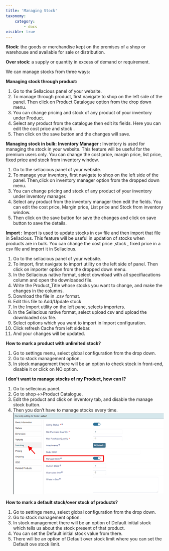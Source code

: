```yaml
---
title: 'Managing Stock'
taxonomy:
    category:
        - docs
visible: true
---
```


**Stock**: the goods or merchandise kept on the premises of a shop or warehouse and available for sale or distribution.

**Over stock**: a supply or quantity in excess of demand or requirement.

We can manage stocks from three ways:

**Managing stock through product:**
1. Go to the Sellacious panel of your website.
2. To manage through product, first navigate to shop on the left side of the panel. Then click on Product Catalogue    option from the drop down menu.
3. You can change pricing and stock of any product of your inventory under Product.
4. Select any product from the catalogue then edit its fields. Here you can edit the cost price and stock .
5. Then click on the save button and the changes will save.


**Managing stock in bulk:**
**Inventory Manager :**
Inventory is used for managing the stock in your website. This feature will be useful for  the premium users only. You can change the cost price, margin price, list price, fixed price and stock from inventory window.
1. Go to the sellacious panel of your website.
2. To manage your inventory, first navigate to shop on the left side of the panel. Then,click on inventory manager      option from the dropped down menu.
3. You can change pricing and stock of any product of your inventory under inventory manager.
4. Select any product from the inventory manager then edit the fields. You can edit the cost price, Margin price,      List price and Stock from inventory window.
5. Then click on the save button for save the changes and click on save button to save the details.

**Import :**
Import is used to update stocks in csv file and then import that file  in Sellacious. This feature will be useful in updation of stocks when products are in bulk. You can change the cost price ,stock , fixed price in a csv file and import it in Sellacious.
1.  Go to the sellacious panel of your website.
2. To import, first navigate to import utility on the left side of panel. Then click on importer option from the        dropped down menu.
3. In the Sellacious native format, select download with all specifiacations column and open the downloaded file.
4. Write the Product_Title whose stocks you want to change, and make the changes in the columns.
5. Download the file in .csv format.
6. Edit this file to Add/Update stock
7. In the Import utility on the left pane, selects importers.
8. In the Sellacious native format, select upload csv and upload the downloaded csv file.
9. Select options which you want to import in Import configuration.
10. Click refresh Cache from left sidebar.
11. And your changes will be updated.


**How to mark a product with unlimited stock?** 
1. Go to settings menu, select global configuration from the drop down.
2. Go to stock management option.
3. In stock management there will be an option to check stock in front-end, disable it or click on                      NO option. 


**I don't want to manage stocks of my Product, how can I?**
1. Go to sellecious panel.
2. Go to shop->>Product Catalogue.
3. Edit the product and click on inventory tab, and disable the manage stock button.
4. Then you don’t have to manage stocks every time. 
![](manage%20stock.png)


**How to mark a default stock/over stock of products?**
1. Go to settings menu, select global configuration from the drop down.
2. Go to stock management option.
3. In stock management there will be an option of Default initial stock which tells us about the stock present of      that product.
4. You can set the Default initial stock value from there.
5. There will be an option of Default over stock  limit where you can set the Default ove stock limit.
